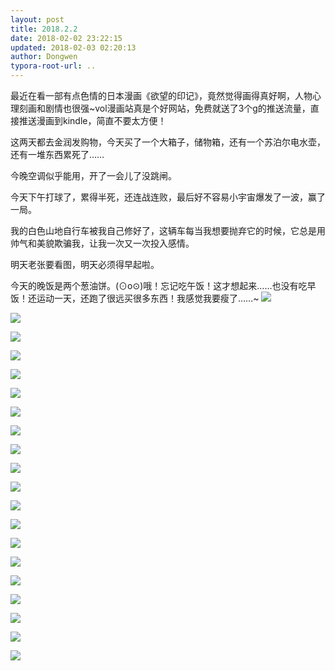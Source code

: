 ```yaml
---
layout: post
title: 2018.2.2
date: 2018-02-02 23:22:15
updated: 2018-02-03 02:20:13
author: Dongwen
typora-root-url: ..
---
```




最近在看一部有点色情的日本漫画《欲望的印记》，竟然觉得画得真好啊，人物心理刻画和剧情也很强~vol漫画站真是个好网站，免费就送了3个g的推送流量，直接推送漫画到kindle，简直不要太方便！

这两天都去金润发购物，今天买了一个大箱子，储物箱，还有一个苏泊尔电水壶，还有一堆东西累死了……

今晚空调似乎能用，开了一会儿了没跳闸。

今天下午打球了，累得半死，还连战连败，最后好不容易小宇宙爆发了一波，赢了一局。

我的白色山地自行车被我自己修好了，这辆车每当我想要抛弃它的时候，它总是用帅气和美貌欺骗我，让我一次又一次投入感情。

明天老张要看图，明天必须得早起啦。

今天的晚饭是两个葱油饼。(⊙o⊙)哦！忘记吃午饭！这才想起来……也没有吃早饭！还运动一天，还跑了很远买很多东西！我感觉我要瘦了……~ ![](/img/in-post/p48371666.jpg)

![](/img/in-post/p48371666.jpg)

![](/img/in-post/p48371666.jpg)

![](/img/in-post/p48371666.jpg)

![](/img/in-post/p48371666.jpg)

![](/img/in-post/p48371666.jpg)

![](/img/in-post/p48371666.jpg)

![](/img/in-post/p48371666.jpg)

![](/img/in-post/p48371666.jpg)

![](/img/in-post/p48371666.jpg)

![](/img/in-post/p48371666.jpg)

![](/img/in-post/p48371666.jpg)

![](/img/in-post/p48371666.jpg)

![](/img/in-post/p48371666.jpg)

![](/img/in-post/p48371666.jpg)

![](/img/in-post/p48371666.jpg)

![](/img/in-post/p48371666.jpg)

![](/img/in-post/p48371666.jpg)

![](/img/in-post/p48371666.jpg)

![](/img/in-post/p48371666.jpg)

